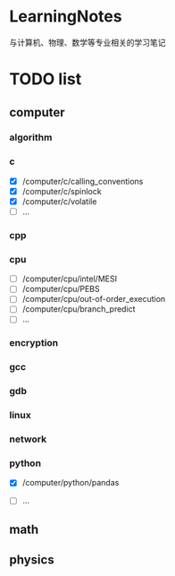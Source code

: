 # LearningNotes

与计算机、物理、数学等专业相关的学习笔记

# TODO list

## computer

### algorithm

### c
- [x] /computer/c/calling_conventions
- [x] /computer/c/spinlock
- [x] /computer/c/volatile
- [ ] ...

### cpp

### cpu
- [ ] /computer/cpu/intel/MESI
- [ ] /computer/cpu/PEBS
- [ ] /computer/cpu/out-of-order_execution
- [ ] /computer/cpu/branch_predict
- [ ] ...

### encryption

### gcc

### gdb

### linux

### network


### python
- [x] /computer/python/pandas
- [ ] ...


## math

## physics

